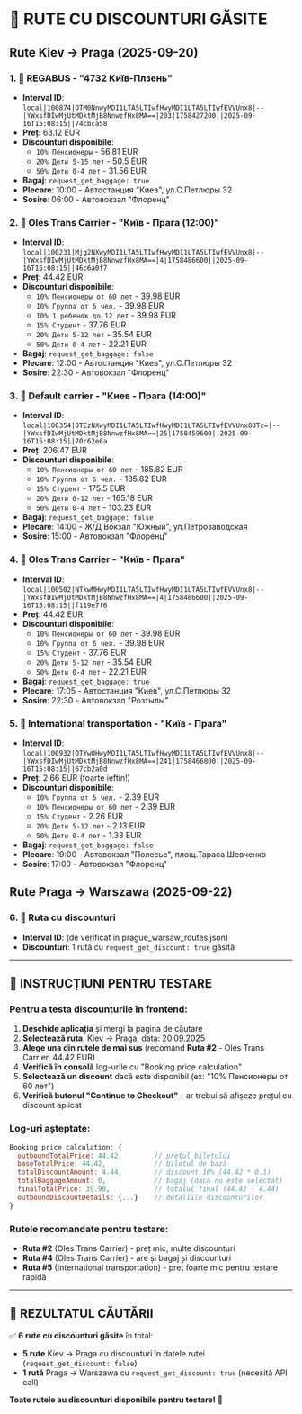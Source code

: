# 🎯 RUTE CU DISCOUNTURI GĂSITE

## **Rute Kiev → Praga (2025-09-20)**

### **1. 🚌 REGABUS - "4732 Київ-Плзень"**
- **Interval ID**: `local|100874|OTM0NnwyMDI1LTA5LTIwfHwyMDI1LTA5LTIwfEVVUnx8|--|YWxsfDIwMjUtMDktMjB8NnwzfHx8MA==|203|1758427200||2025-09-16T15:08:15||74cbca58`
- **Preț**: 63.12 EUR
- **Discounturi disponibile**:
  - `10% Пенсионеры` - 56.81 EUR
  - `20% Дети 5-15 лет` - 50.5 EUR  
  - `50% Дети 0-4 лет` - 31.56 EUR
- **Bagaj**: `request_get_baggage: true`
- **Plecare**: 10:00 - Автостанция "Киев", ул.С.Петлюры 32
- **Sosire**: 06:00 - Автовокзал "Флоренц"

### **2. 🚌 Oles Trans Carrier - "Київ - Прага (12:00)"**
- **Interval ID**: `local|100231|Mjg2NXwyMDI1LTA5LTIwfHwyMDI1LTA5LTIwfEVVUnx8|--|YWxsfDIwMjUtMDktMjB8NnwzfHx8MA==|4|1758486600||2025-09-16T15:08:15||46c6a0f7`
- **Preț**: 44.42 EUR
- **Discounturi disponibile**:
  - `10% Пенсионеры от 60 лет` - 39.98 EUR
  - `10% Группа от 6 чел.` - 39.98 EUR
  - `10% 1 ребенок до 12 лет` - 39.98 EUR
  - `15% Студент` - 37.76 EUR
  - `20% Дети 5-12 лет` - 35.54 EUR
  - `50% Дети 0-4 лет` - 22.21 EUR
- **Bagaj**: `request_get_baggage: false`
- **Plecare**: 12:00 - Автостанция "Киев", ул.С.Петлюры 32
- **Sosire**: 22:30 - Автовокзал "Флоренц"

### **3. 🚌 Default carrier - "Киев - Прага (14:00)"**
- **Interval ID**: `local|100354|OTEzNXwyMDI1LTA5LTIwfHwyMDI1LTA5LTIwfEVVUnx8OTc=|--|YWxsfDIwMjUtMDktMjB8NnwzfHx8MA==|25|1758459600||2025-09-16T15:08:15||70c62e6a`
- **Preț**: 206.47 EUR
- **Discounturi disponibile**:
  - `10% Пенсионеры от 60 лет` - 185.82 EUR
  - `10% Группа от 6 чел.` - 185.82 EUR
  - `15% Студент` - 175.5 EUR
  - `20% Дети 0-12 лет` - 165.18 EUR
  - `50% Дети 0-4 лет` - 103.23 EUR
- **Bagaj**: `request_get_baggage: false`
- **Plecare**: 14:00 - Ж/Д Вокзал "Южный", ул.Петрозаводская
- **Sosire**: 15:00 - Автовокзал "Флоренц"

### **4. 🚌 Oles Trans Carrier - "Київ - Прага"**
- **Interval ID**: `local|100502|NTkwMHwyMDI1LTA5LTIwfHwyMDI1LTA5LTIwfEVVUnx8|--|YWxsfDIwMjUtMDktMjB8NnwzfHx8MA==|4|1758486600||2025-09-16T15:08:15||f119e7f6`
- **Preț**: 44.42 EUR
- **Discounturi disponibile**:
  - `10% Пенсионеры от 60 лет` - 39.98 EUR
  - `10% Группа от 6 чел.` - 39.98 EUR
  - `15% Студент` - 37.76 EUR
  - `20% Дети 5-12 лет` - 35.54 EUR
  - `50% Дети 0-4 лет` - 22.21 EUR
- **Bagaj**: `request_get_baggage: true`
- **Plecare**: 17:05 - Автостанция "Киев", ул.С.Петлюры 32
- **Sosire**: 22:30 - Автовокзал "Розтылы"

### **5. 🚌 International transportation - "Київ - Прага"**
- **Interval ID**: `local|100932|OTYwOHwyMDI1LTA5LTIwfHwyMDI1LTA5LTIwfEVVUnx8|--|YWxsfDIwMjUtMDktMjB8NnwzfHx8MA==|241|1758466800||2025-09-16T15:08:15||67cb2a0d`
- **Preț**: 2.66 EUR (foarte ieftin!)
- **Discounturi disponibile**:
  - `10% Группа от 6 чел.` - 2.39 EUR
  - `10% Пенсионеры от 60 лет` - 2.39 EUR
  - `15% Студент` - 2.26 EUR
  - `20% Дети 5-12 лет` - 2.13 EUR
  - `50% Дети 0-4 лет` - 1.33 EUR
- **Bagaj**: `request_get_baggage: false`
- **Plecare**: 19:00 - Автовокзал "Полесье", площ.Тараса Шевченко
- **Sosire**: 17:00 - Автовокзал "Флоренц"

## **Rute Praga → Warszawa (2025-09-22)**

### **6. 🚌 Ruta cu discounturi**
- **Interval ID**: (de verificat în prague_warsaw_routes.json)
- **Discounturi**: 1 rută cu `request_get_discount: true` găsită

---

## **🧪 INSTRUCȚIUNI PENTRU TESTARE**

### **Pentru a testa discounturile în frontend:**

1. **Deschide aplicația** și mergi la pagina de căutare
2. **Selectează ruta**: Kiev → Praga, data: 20.09.2025
3. **Alege una din rutele de mai sus** (recomand **Ruta #2** - Oles Trans Carrier, 44.42 EUR)
4. **Verifică în consolă** log-urile cu "Booking price calculation"
5. **Selectează un discount** dacă este disponibil (ex: "10% Пенсионеры от 60 лет")
6. **Verifică butonul "Continue to Checkout"** - ar trebui să afișeze prețul cu discount aplicat

### **Log-uri așteptate:**
```javascript
Booking price calculation: {
  outboundTotalPrice: 44.42,        // prețul biletului
  baseTotalPrice: 44.42,            // biletul de bază
  totalDiscountAmount: 4.44,        // discount 10% (44.42 * 0.1)
  totalBaggageAmount: 0,            // bagaj (dacă nu este selectat)
  finalTotalPrice: 39.98,           // totalul final (44.42 - 4.44)
  outboundDiscountDetails: {...}    // detaliile discounturilor
}
```

### **Rutele recomandate pentru testare:**
- **Ruta #2** (Oles Trans Carrier) - preț mic, multe discounturi
- **Ruta #4** (Oles Trans Carrier) - are și bagaj și discounturi
- **Ruta #5** (International transportation) - preț foarte mic pentru testare rapidă

---

## **🎯 REZULTATUL CĂUTĂRII**

✅ **6 rute cu discounturi găsite** în total:
- **5 rute** Kiev → Praga cu discounturi în datele rutei (`request_get_discount: false`)
- **1 rută** Praga → Warszawa cu `request_get_discount: true` (necesită API call)

**Toate rutele au discounturi disponibile pentru testare!** 🚀
